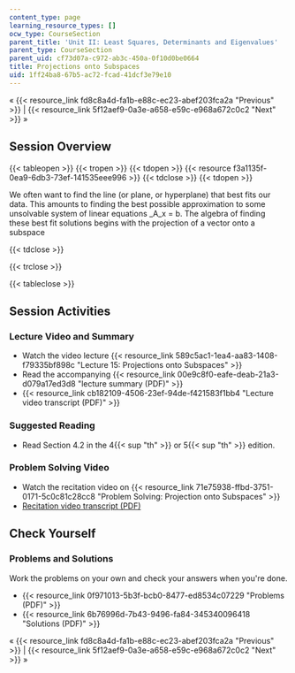 ```yaml
---
content_type: page
learning_resource_types: []
ocw_type: CourseSection
parent_title: 'Unit II: Least Squares, Determinants and Eigenvalues'
parent_type: CourseSection
parent_uid: cf73d07a-c972-ab3c-450a-0f10d0be0664
title: Projections onto Subspaces
uid: 1ff24ba8-67b5-ac72-fcad-41dcf3e79e10
---
```


« {{< resource_link fd8c8a4d-fa1b-e88c-ec23-abef203fca2a "Previous" >}} | {{< resource_link 5f12aef9-0a3e-a658-e59c-e968a672c0c2 "Next" >}} »

Session Overview
----------------

{{< tableopen >}}
{{< tropen >}}
{{< tdopen >}}
{{< resource f3a1135f-0ea9-6db3-73ef-141535eee996 >}}
{{< tdclose >}}
{{< tdopen >}}


We often want to find the line (or plane, or hyperplane) that best fits our data. This amounts to finding the best possible approximation to some unsolvable system of linear equations _A_x = b. The algebra of finding these best fit solutions begins with the projection of a vector onto a subspace


{{< tdclose >}}

{{< trclose >}}

{{< tableclose >}}

Session Activities
------------------

### Lecture Video and Summary

*   Watch the video lecture {{< resource_link 589c5ac1-1ea4-aa83-1408-f79335bf898c "Lecture 15: Projections onto Subspaces" >}}
*   Read the accompanying {{< resource_link 00e9c8f0-eafe-deab-21a3-d079a17ed3d8 "lecture summary (PDF)" >}}
*   {{< resource_link cb182109-4506-23ef-94de-f421583f1bb4 "Lecture video transcript (PDF)" >}}

### Suggested Reading

*   Read Section 4.2 in the 4{{< sup "th" >}} or 5{{< sup "th" >}} edition.

### Problem Solving Video

*   Watch the recitation video on {{< resource_link 71e75938-ffbd-3751-0171-5c0c81c28cc8 "Problem Solving: Projection onto Subspaces" >}}
*   [Recitation video transcript (PDF)](./resolveuid/698542ebda50e87f5918a2d4e49768c4)

Check Yourself
--------------

### Problems and Solutions

Work the problems on your own and check your answers when you're done.

*   {{< resource_link 0f971013-5b3f-bcb0-8477-ed8534c07229 "Problems (PDF)" >}}
*   {{< resource_link 6b76996d-7b43-9496-fa84-345340096418 "Solutions (PDF)" >}}

« {{< resource_link fd8c8a4d-fa1b-e88c-ec23-abef203fca2a "Previous" >}} | {{< resource_link 5f12aef9-0a3e-a658-e59c-e968a672c0c2 "Next" >}} »